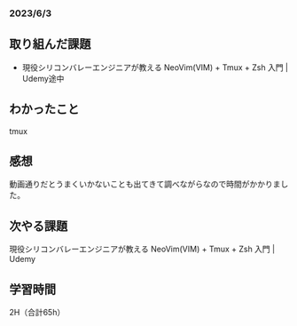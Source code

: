 ### 2023/6/3
## 取り組んだ課題
* 現役シリコンバレーエンジニアが教える NeoVim(VIM) + Tmux + Zsh 入門 | Udemy途中

## わかったこと
tmux

## 感想
動画通りだとうまくいかないことも出てきて調べながらなので時間がかかりました。

## 次やる課題
現役シリコンバレーエンジニアが教える NeoVim(VIM) + Tmux + Zsh 入門 | Udemy

## 学習時間
2H（合計65h）
